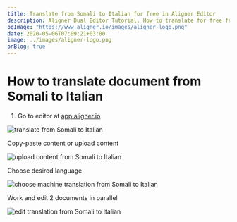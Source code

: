 ```yaml
---
title: Translate from Somali to Italian for free in Aligner Editor
description: Aligner Dual Editor Tutorial. How to translate for free from Somali to Italian. Aligner is multilingual document management platform. 
ogImage: "https://www.aligner.io/images/aligner-logo.png"
date: 2020-05-06T07:09:21+03:00
image: ../images/aligner-logo.png
onBlog: true
---
```


# How to translate document from Somali to Italian

1. Go to editor at [app.aligner.io](https://app.aligner.io "Aligner App web page")

![translate from Somali to Italian](../aligner-blank-editor.png "translate from Somali to Italian")

Copy-paste content or upload content

![upload content from Somali to Italian](../aligner-uploaded-document.png "upload content from Somali to Italian")

Choose desired language

![choose machine translation from Somali to Italian](../aligner-language-dropdown.png "choose machine translation from Somali to Italian")

Work and edit 2 documents in parallel

![edit translation from Somali to Italian](../aligner-double-sitded-editor.png "edit translation from Somali to Italian")


